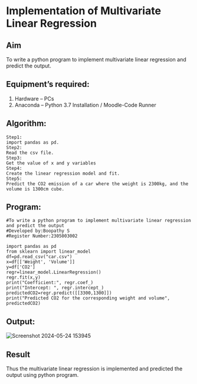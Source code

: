 # Implementation of Multivariate Linear Regression
## Aim
To write a python program to implement multivariate linear regression and predict the output.
## Equipment’s required:
1.	Hardware – PCs
2.	Anaconda – Python 3.7 Installation / Moodle-Code Runner
## Algorithm:
```
Step1:
import pandas as pd.
Step2:
Read the csv file.
Step3:
Get the value of x and y variables
Step4:
Create the linear regression model and fit.
Step5:
Predict the CO2 emission of a car where the weight is 2300kg, and the volume is 1300cm cube.
```

## Program:
```
#To write a python program to implement multivariate linear regression and predict the output
#Developed by:Boopathy S
#Register Number:2305003002

import pandas as pd
from sklearn import linear_model
df=pd.read_csv("car.csv")
x=df[['Weight', 'Volume']]
y=df['CO2']
regr=linear_model.LinearRegression()
regr.fit(x,y)
print("Coefficient:", regr.coef_)
print("Intercept: ", regr.intercept_)
predictedCO2=regr.predict([[3300,1300]])
print("Predicted CO2 for the corresponding weight and volume", predictedCO2)
```
## Output:
![Screenshot 2024-05-24 153945](https://github.com/BOOPATHYS0660/Multivariate-Linear-Regression/assets/155909381/237a4aab-7bf2-487b-adda-f5680efd16b1)

## Result
Thus the multivariate linear regression is implemented and predicted the output using python program.
